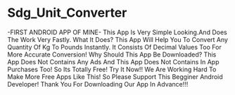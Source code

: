 # Sdg_Unit_Converter
-FIRST ANDROID APP OF MINE-
This App Is Very Simple Looking.And Does The Work Very Fastly.
What It Does?
This App Will Help You To Convert Any Quantity Of Kg To Pounds Instantly.
It Consists Of Decimal Values Too For More Accurate Conversion!
Why Should This App Be Downloaded?
This App Does Not Contains Any Ads And This App Does Not Contains In App Purchases Too!
So Its Totally Free!
Try It Now!!
We Are Working Hard To Make More Free Apps Like This!
So Please Support This Begginer Android Developer!
Thank You For Downloading Our App In Advance!!!
